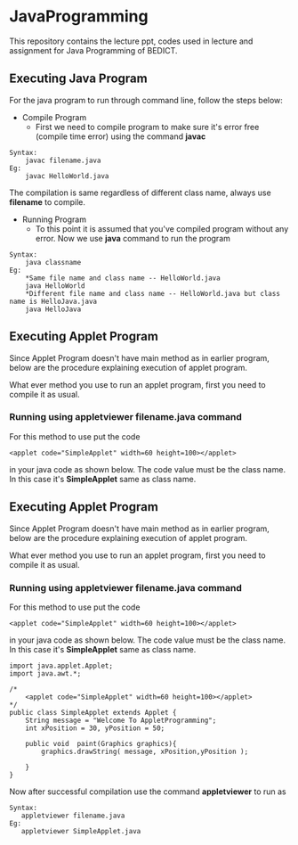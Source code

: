 # JavaProgramming
This repository contains the lecture ppt, codes used in lecture and assignment for Java Programming  of BEDICT.
## Executing Java Program
For the java program to run through command line, follow the steps below:
* Compile Program
    * First we need to compile program to make sure it's error free (compile time error) using the command **javac**
```
Syntax:
    javac filename.java
Eg:
    javac HelloWorld.java
```
The compilation is same regardless of different class name, always use **filename** to compile.
* Running Program
    * To this point it is assumed that you've compiled program without any error. Now we use **java** command to run the program
```
Syntax:
    java classname
Eg:
    *Same file name and class name -- HelloWorld.java 
    java HelloWorld
    *Different file name and class name -- HelloWorld.java but class name is HelloJava.java
    java HelloJava
```

## Executing Applet Program
Since Applet Program doesn't have main method as in earlier program, below are the procedure explaining execution of applet program.

What ever method you use to run an applet program, first you need to compile it as usual.
### Running using __appletviewer filename.java__ command

For this method to use put the code
```
<applet code="SimpleApplet" width=60 height=100></applet>

```
in your java code as shown below. The code value must be the class name. In this case it's **SimpleApplet** same as class name.

## Executing Applet Program
Since Applet Program doesn't have main method as in earlier program, below are the procedure explaining execution of applet program.

What ever method you use to run an applet program, first you need to compile it as usual.
### Running using __appletviewer filename.java__ command

For this method to use put the code
```
<applet code="SimpleApplet" width=60 height=100></applet>

```
in your java code as shown below. The code value must be the class name. In this case it's **SimpleApplet** same as class name.

```
import java.applet.Applet;
import java.awt.*;

/*
    <applet code="SimpleApplet" width=60 height=100></applet>
*/
public class SimpleApplet extends Applet {
    String message = "Welcome To AppletProgramming";
    int xPosition = 30, yPosition = 50;

    public void  paint(Graphics graphics){
        graphics.drawString( message, xPosition,yPosition );

    }
}

``` 
Now after successful compilation use the command **appletviewer** to run as
```
Syntax:
   appletviewer filename.java
Eg:
   appletviewer SimpleApplet.java


```
